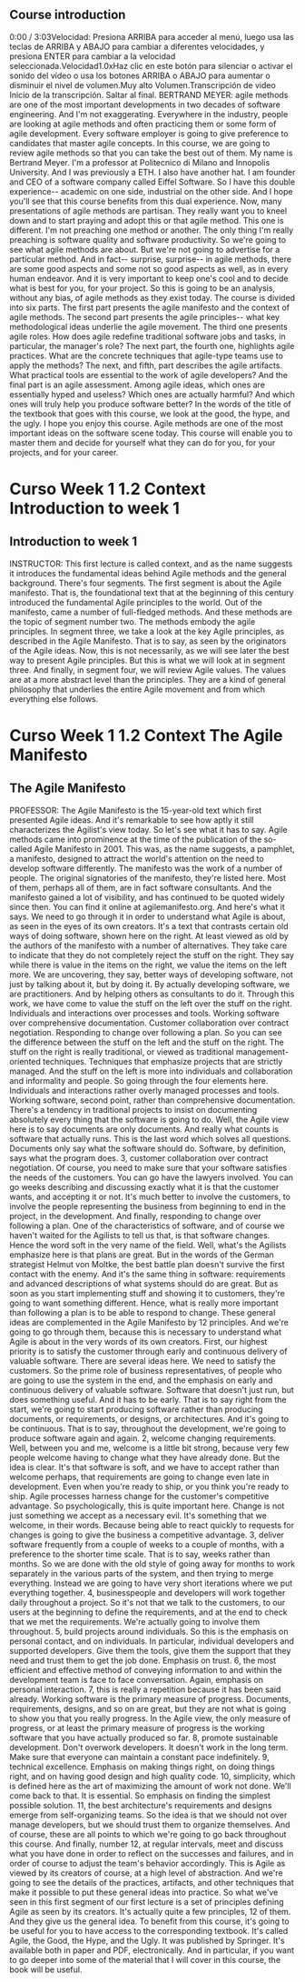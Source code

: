 ## Course introduction
 
0:00 / 3:03Velocidad: Presiona ARRIBA para acceder al menú, luego usa las teclas de ARRIBA y ABAJO para cambiar a diferentes velocidades, y presiona ENTER para cambiar a la velocidad seleccionada.Velocidad1.0xHaz clic en este botón para silenciar o activar el sonido del vídeo o usa los botones ARRIBA o ABAJO para aumentar o disminuir el nivel de volumen.Muy alto Volumen.Transcripción de video
Inicio de la transcripción. Saltar al final.
BERTRAND MEYER: agile methods are one of the most important developments
in two decades of software engineering.
And I'm not exaggerating.
Everywhere in the industry, people are looking at agile methods
and often practicing them or some form of agile development.
Every software employer is going to give preference to candidates
that master agile concepts.
In this course, we are going to review agile methods so
that you can take the best out of them.
My name is Bertrand Meyer.
I'm a professor at Politecnico di Milano and Innopolis University.
And I was previously a ETH.
I also have another hat.
I am founder and CEO of a software company called Eiffel Software.
So I have this double experience-- academic on one side,
industrial on the other side.
And I hope you'll see that this course benefits from this dual experience.
Now, many presentations of agile methods are partisan.
They really want you to kneel down and to start praying
and adopt this or that agile method.
This one is different.
I'm not preaching one method or another.
The only thing I'm really preaching is software quality
and software productivity.
So we're going to see what agile methods are about.
But we're not going to advertise for a particular method.
And in fact-- surprise, surprise-- in agile methods,
there are some good aspects and some not so good aspects
as well, as in every human endeavor.
And it is very important to keep one's cool
and to decide what is best for you, for your project.
So this is going to be an analysis, without any bias,
of agile methods as they exist today.
The course is divided into six parts.
The first part presents the agile manifesto
and the context of agile methods.
The second part presents the agile principles--
what key methodological ideas underlie the agile movement.
The third one presents agile roles.
How does agile redefine traditional software jobs and tasks,
in particular, the manager's role?
The next part, the fourth one, highlights agile practices.
What are the concrete techniques that agile-type teams
use to apply the methods?
The next, and fifth, part describes the agile artifacts.
What practical tools are essential to the work of agile developers?
And the final part is an agile assessment.
Among agile ideas, which ones are essentially hyped and useless?
Which ones are actually harmful?
And which ones will truly help you produce software better?
In the words of the title of the textbook that goes with this course,
we look at the good, the hype, and the ugly.
I hope you enjoy this course.
Agile methods are one of the most important ideas on the software scene
today.
This course will enable you to master them and decide for yourself what
they can do for you, for your projects, and for your career.

# Curso   Week 1   1.2 Context   Introduction to week 1

## Introduction to week 1
 
INSTRUCTOR: This first lecture is called context, and as the name suggests
it introduces the fundamental ideas behind Agile methods
and the general background.
There's four segments.
The first segment is about the Agile manifesto.
That is, the foundational text that at the beginning of this century
introduced the fundamental Agile principles to the world.
Out of the manifesto, came a number of full-fledged methods.
And these methods are the topic of segment number two.
The methods embody the agile principles.
In segment three, we take a look at the key Agile principles,
as described in the Agile Manifesto.
That is to say, as seen by the originators of the Agile ideas.
Now, this is not necessarily, as we will see later the best
way to present Agile principles.
But this is what we will look at in segment three.
And finally, in segment four, we will review Agile values.
The values are at a more abstract level than the principles.
They are a kind of general philosophy that underlies the entire Agile
movement and from which everything else follows.

# Curso   Week 1   1.2 Context   The Agile Manifesto

## The Agile Manifesto
 
PROFESSOR: The Agile Manifesto is the 15-year-old text
which first presented Agile ideas.
And it's remarkable to see how aptly it still characterizes the Agilist's view
today.
So let's see what it has to say.
Agile methods came into prominence at the time
of the publication of the so-called Agile Manifesto in 2001.
This was, as the name suggests, a pamphlet,
a manifesto, designed to attract the world's attention on the need
to develop software differently.
The manifesto was the work of a number of people.
The original signatories of the manifesto, they're listed here.
Most of them, perhaps all of them, are in fact software consultants.
And the manifesto gained a lot of visibility,
and has continued to be quoted widely since then.
You can find it online at agilemanifesto.org.
And here's what it says.
We need to go through it in order to understand what Agile is about, as seen
in the eyes of its own creators.
It's a text that contrasts certain old ways of doing software, shown here
on the right.
At least viewed as old by the authors of the manifesto
with a number of alternatives.
They take care to indicate that they do not completely
reject the stuff on the right.
They say while there is value in the items on the right,
we value the items on the left more.
We are uncovering, they say, better ways of developing software,
not just by talking about it, but by doing it.
By actually developing software, we are practitioners.
And by helping others as consultants to do it.
Through this work, we have come to value the stuff on the left over the stuff
on the right.
Individuals and interactions over processes and tools.
Working software over comprehensive documentation.
Customer collaboration over contract negotiation.
Responding to change over following a plan.
So you can see the difference between the stuff on the left and the stuff
on the right.
The stuff on the right is really traditional,
or viewed as traditional management-oriented techniques.
Techniques that emphasize projects that are strictly managed.
And the stuff on the left is more into individuals and collaboration
and informality and people.
So going through the four elements here.
Individuals and interactions rather overly managed processes and tools.
Working software, second point, rather than comprehensive documentation.
There's a tendency in traditional projects
to insist on documenting absolutely every thing that the software is
going to do.
Well, the Agile view here is to say documents are only documents.
And really what counts is software that actually runs.
This is the last word which solves all questions.
Documents only say what the software should do.
Software, by definition, says what the program does.
3, customer collaboration over contract negotiation.
Of course, you need to make sure that your software satisfies
the needs of the customers.
You can go have the lawyers involved.
You can go weeks describing and discussing
exactly what it is that the customer wants, and accepting it or not.
It's much better to involve the customers,
to involve the people representing the business
from beginning to end in the project, in the development.
And finally, responding to change over following a plan.
One of the characteristics of software, and of course
we haven't waited for the Agilists to tell us that, is that software changes.
Hence the word soft in the very name of the field.
Well, what's the Agilists emphasize here is that plans are great.
But in the words of the German strategist Helmut von Moltke,
the best battle plan doesn't survive the first contact with the enemy.
And it's the same thing in software: requirements
and advanced descriptions of what systems should do are great.
But as soon as you start implementing stuff and showing it to customers,
they're going to want something different.
Hence, what is really more important than following a plan is
to be able to respond to change.
These general ideas are complemented in the Agile Manifesto by 12 principles.
And we're going to go through them, because this
is necessary to understand what Agile is about in the very words
of its own creators.
First, our highest priority is to satisfy the customer
through early and continuous delivery of valuable software.
There are several ideas here.
We need to satisfy the customers.
So the prime role of business representatives,
of people who are going to use the system in the end,
and the emphasis on early and continuous delivery of valuable software.
Software that doesn't just run, but does something useful.
And it has to be early.
That is to say right from the start, we're
going to start producing software rather than
producing documents, or requirements, or designs, or architectures.
And it's going to be continuous.
That is to say, throughout the development,
we're going to produce software again and again.
2, welcome changing requirements.
Well, between you and me, welcome is a little bit strong,
because very few people welcome having to change what they have already done.
But the idea is clear.
It's that software is soft, and we have to accept rather than welcome perhaps,
that requirements are going to change even late in development.
Even when you're ready to ship, or you think you're ready to ship.
Agile processes harness change for the customer's competitive advantage.
So psychologically, this is quite important here.
Change is not just something we accept as a necessary evil.
It's something that we welcome, in their words.
Because being able to react quickly to requests for changes
is going to give the business a competitive advantage.
3, deliver software frequently from a couple of weeks to a couple of months,
with a preference to the shorter time scale.
That is to say, weeks rather than months.
So we are done with the old style of going away
for months to work separately in the various parts of the system,
and then trying to merge everything.
Instead we are going to have very short iterations
where we put everything together.
4, businesspeople and developers will work together daily
throughout a project.
So it's not that we talk to the customers,
to our users at the beginning to define the requirements,
and at the end to check that we met the requirements.
We're actually going to involve them throughout.
5, build projects around individuals.
So this is the emphasis on personal contact, and on individuals.
In particular, individual developers and supported developers.
Give them the tools, give them the support that they need
and trust them to get the job done.
Emphasis on trust.
6, the most efficient and effective method
of conveying information to and within the development team
is face to face conversation.
Again, emphasis on personal interaction.
7, this is really a repetition because it has been said already.
Working software is the primary measure of progress.
Documents, requirements, designs, and so on are great,
but they are not what is going to show you that you really progress.
In the Agile view, the only measure of progress,
or at least the primary measure of progress
is the working software that you have actually produced so far.
8, promote sustainable development.
Don't overwork developers.
It doesn't work in the long term.
Make sure that everyone can maintain a constant pace indefinitely.
9, technical excellence.
Emphasis on making things right, on doing things right,
and on having good design and high quality code.
10, simplicity, which is defined here as the art
of maximizing the amount of work
not done.
We'll come back to that.
It is essential.
So emphasis on finding the simplest possible solution.
11, the best architecture's requirements and designs
emerge from self-organizing teams.
So the idea is that we should not over manage developers,
but we should trust them to organize themselves.
And of course, these are all points to which
we're going to go back throughout this course.
And finally, number 12, at regular intervals,
meet and discuss what you have done in order
to reflect on the successes and failures, and in order
of course to adjust the team's behavior accordingly.
This is Agile as viewed by its creators of course,
at a high level of abstraction.
And we're going to see the details of the practices,
artifacts, and other techniques that make it possible to put
these general ideas into practice.
So what we've seen in this first segment of our first lecture
is a set of principles defining Agile as seen by its creators.
It's actually quite a few principles, 12 of them.
And they give us the general idea.
To benefit from this course, it's going to be useful for you to have access
to the corresponding textbook.
It's called Agile, the Good, the Hype, and the Ugly.
It was published by Springer.
It's available both in paper and PDF, electronically.
And in particular, if you want to go deeper into some of the material
that I will cover in this course, the book will be useful.

